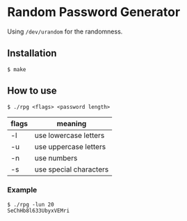 # Random Password Generator

Using `/dev/urandom` for the randomness.

## Installation
```
$ make
```

## How to use
```
$ ./rpg <flags> <password length>
```

flags | meaning
---|---
-l | use lowercase letters
-u | use uppercase letters
-n | use numbers
-s | use special characters

### Example
```
$ ./rpg -lun 20
SeChHb8l633UbyxVEMri
```
